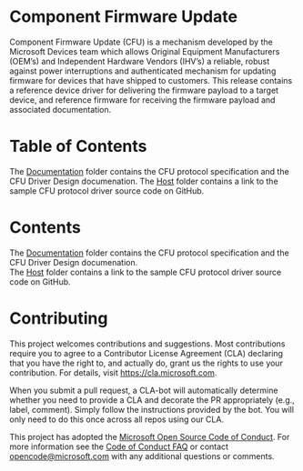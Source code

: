 
# Component Firmware Update

Component Firmware Update (CFU) is a mechanism developed by the Microsoft Devices team which allows Original Equipment Manufacturers (OEM’s) and Independent Hardware Vendors (IHV’s) a reliable, robust against power interruptions and authenticated mechanism for updating firmware for devices that have shipped to customers. This release contains a reference device driver for delivering the firmware payload to a target device, and reference firmware for receiving the firmware payload and associated documentation.

# Table of Contents
The [Documentation](https://github.com/Microsoft/CFU/tree/master/Documentation) folder contains the CFU protocol specification and the CFU Driver Design documenation.
The [Host](https://github.com/Microsoft/CFU/tree/master/Host) folder contains a link to the sample CFU protocol driver source code on GitHub.

# Contents
The [Documentation](https://github.com/Microsoft/CFU/tree/master/Documentation) folder contains the CFU protocol specification and the CFU Driver Design documenation.
<br>
The [Host](https://github.com/Microsoft/CFU/tree/master/Host) folder contains a link to the sample CFU protocol driver source code on GitHub.
<br>



# Contributing

This project welcomes contributions and suggestions.  Most contributions require you to agree to a
Contributor License Agreement (CLA) declaring that you have the right to, and actually do, grant us
the rights to use your contribution. For details, visit https://cla.microsoft.com.

When you submit a pull request, a CLA-bot will automatically determine whether you need to provide
a CLA and decorate the PR appropriately (e.g., label, comment). Simply follow the instructions
provided by the bot. You will only need to do this once across all repos using our CLA.

This project has adopted the [Microsoft Open Source Code of Conduct](https://opensource.microsoft.com/codeofconduct/).
For more information see the [Code of Conduct FAQ](https://opensource.microsoft.com/codeofconduct/faq/) or
contact [opencode@microsoft.com](mailto:opencode@microsoft.com) with any additional questions or comments.
